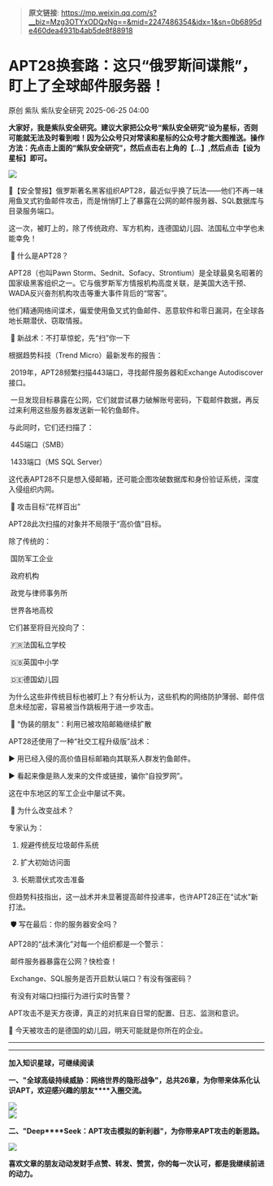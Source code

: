 > **原文链接**: https://mp.weixin.qq.com/s?__biz=Mzg3OTYxODQxNg==&mid=2247486354&idx=1&sn=0b6895de460dea4931b4ab5de8f88918

#  APT28换套路：这只“俄罗斯间谍熊”，盯上了全球邮件服务器！  
原创 紫队  紫队安全研究   2025-06-25 04:00  
  
**大家好，我是紫队安全研究。建议大家把公众号“紫队安全研究”设为星标，否则可能就无法及时看到啦！因为公众号只对常读和星标的公众号才能大图推送。操作方法：先点击上面的“紫队安全研究”，然后点击右上角的【...】,然后点击【设为星标】即可。**  
  
![](https://mmbiz.qpic.cn/mmbiz_png/sUKKZDdVP8TFrUn9zMrDViav1f11NqDyS8YdludjUUhyUs4XlbpA6TAHyuoGbKTE54vN8wdlKqTiajN393n8LR5Q/640?wx_fmt=png&from=appmsg "")  
  
🔔【安全警报】俄罗斯著名黑客组织APT28，最近似乎换了玩法——他们不再一味用鱼叉式钓鱼邮件攻击，而是悄悄盯上了暴露在公网的邮件服务器、SQL数据库与目录服务端口。  
  
  
这一次，被盯上的，除了传统政府、军方机构，连德国幼儿园、法国私立中学也未能幸免！  
  
  
  
  
 🧊 什么是APT28？  
  
  
APT28（也叫Pawn Storm、Sednit、Sofacy、Strontium）是全球最臭名昭著的国家级黑客组织之一。它与俄罗斯军方情报机构高度关联，是美国大选干预、WADA反兴奋剂机构攻击等重大事件背后的“常客”。  
  
  
他们精通网络间谍术，偏爱使用鱼叉式钓鱼邮件、恶意软件和零日漏洞，在全球各地长期潜伏、窃取情报。  
  
  
  
  
 📡 新战术：不打草惊蛇，先“扫”你一下  
  
  
根据趋势科技（Trend Micro）最新发布的报告：  
  
  
 2019年，APT28频繁扫描443端口，寻找邮件服务器和Exchange Autodiscover接口。  
  
 一旦发现目标暴露在公网，它们就尝试暴力破解账号密码，下载邮件数据，再反过来利用这些服务器发送新一轮钓鱼邮件。  
  
  
与此同时，它们还扫描了：  
  
  
 445端口（SMB）  
  
 1433端口（MS SQL Server）  
  
  
这代表APT28不只是想入侵邮箱，还可能企图攻破数据库和身份验证系统，深度入侵组织内网。  
  
  
  
  
 🎯 攻击目标“花样百出”  
  
  
APT28此次扫描的对象并不局限于“高价值”目标。  
  
  
除了传统的：  
  
  
 国防军工企业  
  
 政府机构  
  
 政党与律师事务所  
  
 世界各地高校  
  
  
它们甚至将目光投向了：  
  
  
 🇫🇷法国私立学校  
  
 🇬🇧英国中小学  
  
 🇩🇪德国幼儿园  
  
  
为什么这些非传统目标也被盯上？有分析认为，这些机构的网络防护薄弱、邮件信息未经加密，容易被当作跳板用于进一步攻击。  
  
  
  
  
 🧬 “伪装的朋友”：利用已被攻陷邮箱继续扩散  
  
  
APT28还使用了一种“社交工程升级版”战术：  
  
  
▶️ 用已经入侵的高价值目标邮箱向其联系人群发钓鱼邮件。  
  
▶️ 看起来像是熟人发来的文件或链接，骗你“自投罗网”。  
  
  
这在中东地区的军工企业中屡试不爽。  
  
  
  
  
 🤔 为什么改变战术？  
  
  
专家认为：  
  
  
1. 规避传统反垃圾邮件系统  
  
2. 扩大初始访问面  
  
3. 长期潜伏式攻击准备  
  
  
但趋势科技指出，这一战术并未显著提高邮件投递率，也许APT28正在“试水”新打法。  
  
  
  
  
 🛡️ 写在最后：你的服务器安全吗？  
  
  
APT28的“战术演化”对每一个组织都是一个警示：  
  
  
 邮件服务器暴露在公网？快检查！  
  
 Exchange、SQL服务是否开启默认端口？有没有强密码？  
  
 有没有对端口扫描行为进行实时告警？  
  
  
APT攻击不是天方夜谭，真正的对抗来自日常的配置、日志、监测和意识。  
  
  
📌 今天被攻击的是德国的幼儿园，明天可能就是你所在的企业。  
  
  
  
****  
****  
**加入知识星球，可继续阅读**  
  
**一、"全球高级持续威胁：网络世界的隐形战争"，总共26章，为你带来体系化认识APT，欢迎感兴趣的朋友****入圈交流。**  
  
![](https://mmbiz.qpic.cn/mmbiz_jpg/sUKKZDdVP8RRAic0GwkHmSw2QZes8kK1AfysU8oPBib56yJpTWxmMuHRQBk3DHtibEASDuO7FTia8jIpeYtMFicBy5A/640?wx_fmt=jpeg "")  
![](https://mmbiz.qpic.cn/mmbiz_png/sUKKZDdVP8Sm53HIUuI9RNR5Vpk1TWmpt3dw7icrMOJchapl0qTHsxVnXHyicBmV2kNlgpt3WLGLgdBJKrWiaUGicw/640?wx_fmt=png&from=appmsg "")  
  
**二、"Deep****Seek：APT攻击模拟的新利器"，为你带来APT攻击的新思路。**  
  
![](https://mmbiz.qpic.cn/mmbiz_png/sUKKZDdVP8SmEmOb6eVreW81Qh8DCAQvT2jLpI7JoYFWHibP6wCCI2AicqKAgbc4GzoAafviavpdxGjBqGrs1nlibQ/640?wx_fmt=png&from=appmsg "")  
  
  
**喜欢文章的朋友动动发财手点赞、转发、赞赏，你的每一次认可，都是我继续前进的动力。**  
  
  
  
  
